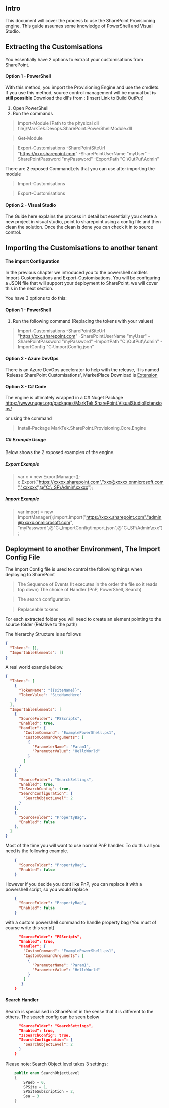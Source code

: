 ## Intro 
This document will cover the process to use the SharePoint Provisioning engine. This guide assumes some knowledge of PowerShell and Visual Studio.

## Extracting the Customisations

You essentially have 2 options to extract your customisations from SharePoint.

#### Option 1 - PowerShell
With this method, you import the Provisioning Engine and use the cmdlets. If you use this method, source control management will be manual but **is still possible**
Download the dll's from : [Insert Link to Build OutPut]

1) Open PowerShell
2) Run the commands 

> Import-Module [Path to the physical dll file]\MarkTek.Devops.SharePoint.PowerShellModule.dll

>Get-Module

> Export-Customisations -SharePointSiteUrl "https://xxx.sharepoint.com" -SharePointUserName "myUser" -SharePointPassword "myPassword" -ExportPath "C:\OutPut\Admin"

There are 2 exposed CommandLets that you can use after importing the module

>Import-Customisations

>Export-Customisations

#### Option 2 - Visual Studio

The Guide here explains the process in detail but essentially you create a new project in visual studio, point to sharepoint using a config file and then clean the solution. Once the clean is done you can check it in to source control.

## Importing the Customisations to another tenant

#### The import Configuration
In the previous chapter we introduced you to the powershell cmdlets Import-Customisations and Export-Customisations. You will be configuring a JSON file that will support your deployment to SharePoint, we will cover this in the next section. 

You have 3 options to do this:

#### Option 1 - PowerShell

1) Run the following command (Replacing the tokens with your values)

> Import-Customisations -SharePointSiteUrl "https://xxx.sharepoint.com" -SharePointUserName "myUser" -SharePointPassword "myPassword" -ImportPath "C:\OutPut\Admin" -ImportConfig "C:\ImportConfig.json"


#### Option 2 - Azure DevOps

There is an Azure DevOps accelerator to help with the release, It is named 'Release SharePoint Customisations', MarketPlace Download is [Extension](https://marketplace.visualstudio.com/items?itemName=MarkCunninghamUK.MarkTeksharepoint-release-extension)

#### Option 3 - C# Code
The engine is ultimately wrapped in a C# Nuget Package https://www.nuget.org/packages/MarkTek.SharePoint.VisualStudioExtensions/

or using the command

> Install-Package MarkTek.SharePoint.Provisioning.Core.Engine

##### C# Example Usage
Below shows the 2 exposed examples of the engine.
##### Export Example

>var c = new ExportManager();
c.Export("https://xxxxx.sharepoint.com","xxx@xxxxx.onmicrosoft.com","xxxxxx",@"C:\_SP\Admin\xxxxx");

##### Import Example
>var import = new ImportManager();import.Import("https://xxxx.sharepoint.com","admin@xxxxx.onmicrosoft.com", "myPassword",@"C:\_ImportConfig\import.json",@"C:\_SP\Admin\xxx");

## Deployment to another Environment, The Import Config File

The Import Config file is used to control the following things when deploying to SharePoint

>The Sequence of Events (It executes in the order the file so it reads top down)
>The choice of Handler (PnP, PowerShell, Search)

> The search configuration

> Replaceable tokens

For each extracted folder you will need to create an element pointing to the source folder (Relative to the path)

The hierarchy Structure is as follows

```json
{
  "Tokens": [],
  "ImportableElements": []
}
```

A real world example below.

```json
{
  "Tokens": [
    {
      "TokenName": "{{siteName}}",
      "TokenValue": "SiteNameHere"
    }
  ],
  "ImportableElements": [
    {
      "SourceFolder": "PSScripts",
      "Enabled": true,
      "Handler": {
        "CustomCommand": "ExamplePowerShell.ps1",
        "CustomCommandArguments": [
          {
            "ParameterName": "Param1",
            "ParameterValue": "HelloWorld"
          }
        ]
      }
    },
    {
      "SourceFolder": "SearchSettings",
      "Enabled": true,
      "IsSearchConfig": true,
      "SearchConfiguration": {
        "SearchObjectLevel": 2
      }
    },
    {
      "SourceFolder": "PropertyBag",
      "Enabled": false
    },
  ]
}
```

Most of the time you will want to use normal PnP handler. To do this all you need is the following example.
```json  
    { 
      "SourceFolder": "PropertyBag",
      "Enabled": false
    }
```

However if you decide you dont like PnP, you can replace it with a powershell script, so you would replace
 
```json  
    { 
      "SourceFolder": "PropertyBag",
      "Enabled": false
    }
```
with a custom powershell command to handle property bag (You must of course write this script)

```json  {
      "SourceFolder": "PSScripts",
      "Enabled": true,
      "Handler": {
        "CustomCommand": "ExamplePowerShell.ps1",
        "CustomCommandArguments": [
          {
            "ParameterName": "Param1",
            "ParameterValue": "HelloWorld"
          }
        ]
       }
    }
```

#### Search Handler
Search is specialised in SharePoint in the sense that it is different to the others.
The search config can be seen below

```json  {
      "SourceFolder": "SearchSettings",
      "Enabled": true,
      "IsSearchConfig": true,
      "SearchConfiguration": {
        "SearchObjectLevel": 2
      }
    }
```
Please note: Search Object level takes 3 settings:

```csharp 
    public enum SearchObjectLevel
    {
        SPWeb = 0,
        SPSite = 1,
        SPSiteSubscription = 2,
        Ssa = 3
    }
```
